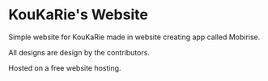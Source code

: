 # KouKaRie's Website

 Simple website for KouKaRie made in website creating app called Mobirise.

 All designs are design by the contributors.

 Hosted on a free website hosting.
